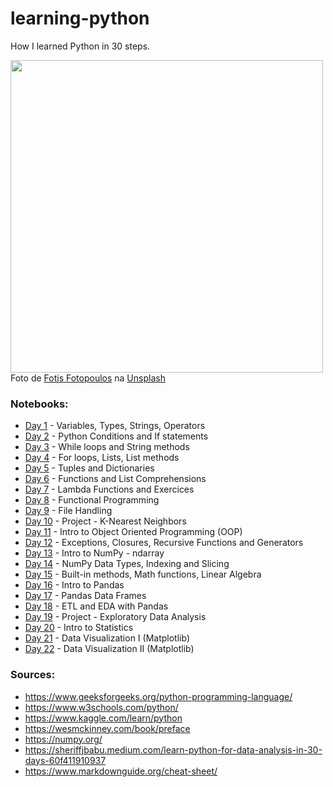# learning-python

How I learned Python in 30 steps.

<img src="https://github.com/andkuster/learning-python/assets/95363236/c4475643-a549-424f-ba3d-1354c3bf8358" width="500"/><br>
Foto de <a href="https://unsplash.com/pt-br/@ffstop?utm_content=creditCopyText&utm_medium=referral&utm_source=unsplash">Fotis Fotopoulos</a> na <a href="https://unsplash.com/pt-br/fotografias/teclado-preto-do-computador-DuHKoV44prg?utm_content=creditCopyText&utm_medium=referral&utm_source=unsplash">Unsplash</a>
  

### Notebooks:
- [Day 1](https://github.com/andkuster/learning-python/blob/main/day_01.ipynb) - Variables, Types, Strings, Operators
- [Day 2](https://github.com/andkuster/learning-python/blob/main/day_02.ipynb) - Python Conditions and If statements
- [Day 3](https://github.com/andkuster/learning-python/blob/main/day_03.ipynb) - While loops and String methods
- [Day 4](https://github.com/andkuster/learning-python/blob/main/day_04.ipynb) - For loops, Lists, List methods
- [Day 5](https://github.com/andkuster/learning-python/blob/main/day_05.ipynb) - Tuples and Dictionaries
- [Day 6](https://github.com/andkuster/learning-python/blob/main/day_06.ipynb) - Functions and List Comprehensions
- [Day 7](https://github.com/andkuster/learning-python/blob/main/day_07.ipynb) - Lambda Functions and Exercices
- [Day 8](https://github.com/andkuster/learning-python/blob/main/day_08.ipynb) - Functional Programming
- [Day 9](https://github.com/andkuster/learning-python/blob/main/day_09.ipynb) - File Handling
- [Day 10](https://github.com/andkuster/learning-python/blob/main/day_10_project_1.ipynb) - Project - K-Nearest Neighbors
- [Day 11](https://github.com/andkuster/learning-python/blob/main/day_11.ipynb) - Intro to Object Oriented Programming (OOP)
- [Day 12](https://github.com/andkuster/learning-python/blob/main/day_12.ipynb) - Exceptions, Closures, Recursive Functions and Generators
- [Day 13](https://github.com/andkuster/learning-python/blob/main/day_13.ipynb) - Intro to NumPy - ndarray
- [Day 14](https://github.com/andkuster/learning-python/blob/main/day_14.ipynb) - NumPy Data Types, Indexing and Slicing
- [Day 15](https://github.com/andkuster/learning-python/blob/main/day_15.ipynb) - Built-in methods, Math functions, Linear Algebra
- [Day 16](https://github.com/andkuster/learning-python/blob/main/day_16.ipynb) - Intro to Pandas
- [Day 17](https://github.com/andkuster/learning-python/blob/main/day_17.ipynb) - Pandas Data Frames
- [Day 18](https://github.com/andkuster/learning-python/blob/main/day_18.ipynb) - ETL and EDA with Pandas
- [Day 19](https://github.com/andkuster/learning-python/blob/main/day_19_project_2.ipynb) - Project - Exploratory Data Analysis
- [Day 20](https://github.com/andkuster/learning-python/blob/main/day_20.ipynb) - Intro to Statistics
- [Day 21](https://github.com/andkuster/learning-python/blob/main/day_21.ipynb) - Data Visualization I (Matplotlib)
- [Day 22](https://github.com/andkuster/learning-python/blob/main/day_22.ipynb) - Data Visualization II (Matplotlib)

### Sources: 
- https://www.geeksforgeeks.org/python-programming-language/
- https://www.w3schools.com/python/
- https://www.kaggle.com/learn/python
- https://wesmckinney.com/book/preface
- https://numpy.org/
- https://sheriffjbabu.medium.com/learn-python-for-data-analysis-in-30-days-60f411910937
- https://www.markdownguide.org/cheat-sheet/
